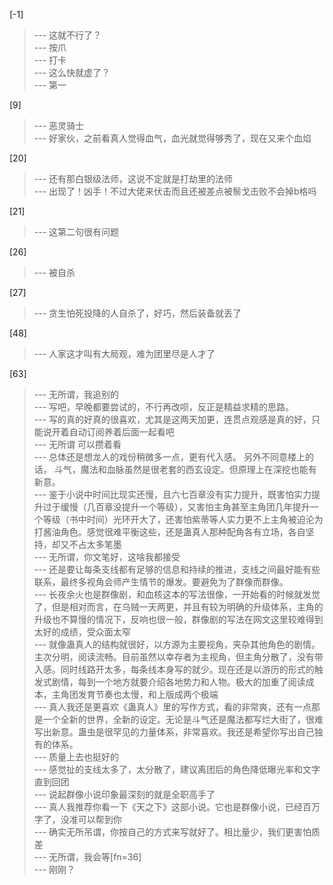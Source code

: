 
[-1] 
>--- 这就不行了？<br>
>--- 按爪<br>
>--- 打卡<br>
>--- 这么快就虚了？<br>
>--- 第一<br>

[9] 
>--- 恶灵骑士<br>
>--- 好家伙，之前看真人觉得血气，血光就觉得够秀了，现在又来个血焰<br>

[20] 
>--- 还有那白银级法师，这说不定就是打劫里的法师<br>
>--- 出现了！凶手！不过大佬来伏击而且还被差点被鬃戈击败不会掉b格吗<br>

[21] 
>--- 这第二句很有问题<br>

[26] 
>--- 被自杀<br>

[27] 
>--- 贪生怕死投降的人自杀了，好巧，然后装备就丢了<br>

[48] 
>--- 人家这才叫有大局观，难为团里尽是人才了<br>

[63] 
>--- 无所谓，我追别的<br>
>--- 写吧，早晚都要尝试的，不行再改呗，反正是精益求精的思路。<br>
>--- 写的真的好真的很喜欢，尤其是这两天加更，连贯点观感是真的好，只能说开着自动订阅养着后面一起看吧<br>
>--- 无所谓 可以攒着看<br>
>--- 总体还是想龙人的戏份稍微多一点，更有代入感。
另外不同意楼上的话，
斗气，魔法和血脉虽然是很老套的西玄设定。但原理上在深挖也能有新意。<br>
>--- 鉴于小说中时间比现实还慢，且六七百章没有实力提升，既害怕实力提升过于缓慢（几百章没提升一个等级），又害怕主角甚至主角团几年提升一个等级（书中时间）光环开大了，还害怕紫蒂等人实力更不上主角被迫沦为打酱油角色。感觉很难平衡这些，还是蛊真人那种配角各有立场，各自坚持，却又不占太多笔墨<br>
>--- 无所谓，你文笔好，这啥我都接受<br>
>--- 还是要让每条支线都有足够的信息和持续的推进，支线之间最好能有些联系，最终多视角会师产生情节的爆发。要避免为了群像而群像。<br>
>--- 长夜余火也是群像剧，和血核这本的写法很像，一开始看的时候就发觉了，但是相对而言，在乌贼一天两更，并且有较为明确的升级体系，主角的升级也不算慢的情况下，反响也很一般，群像剧的写法在网文这里较难得到太好的成绩，受众面太窄<br>
>--- 就像蛊真人的结构就很好，以方源为主要视角，夹杂其他角色的剧情。主次分明，阅读流畅。目前虽然以幸存者为主视角，但主角分散了，没有带入感。同时线路开太多，每条线本身写的就少。现在还是以游历的形式的触发式剧情，每到一个地方就要介绍各地势力和人物。极大的加重了阅读成本，主角团发育节奏也太慢，和上版成两个极端<br>
>--- 真人我还是更喜欢《蛊真人》里的写作方式，看的非常爽，还有一点那是一个全新的世界，全新的设定。无论是斗气还是魔法都写烂大街了，很难写出新意。蛊虫是很罕见的力量体系，非常喜欢。我还是希望你写出自己独有的体系。<br>
>--- 质量上去也挺好的<br>
>--- 感觉扯的支线太多了，太分散了，建议离团后的角色降低曝光率和文字直到回团<br>
>--- 说起群像小说印象最深刻的就是全职高手了<br>
>--- 真人我推荐你看一下《天之下》这部小说。它也是群像小说，已经百万字了，没准可以帮到你<br>
>--- 确实无所吊谓，你按自己的方式来写就好了。相比量少，我们更害怕质差<br>
>--- 无所谓，我会等[fn=36]<br>
>--- 刚刚？<br>
